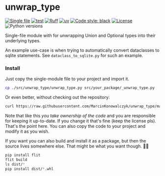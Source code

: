# unwrap_type

[![Single file](https://img.shields.io/badge/single%20file%20-%20purple)](https://raw.githubusercontent.com/MarcinKonowalczyk/unwrap_type/main/src/unwrap_type/unwrap_type.py)
[![test](https://github.com/MarcinKonowalczyk/unwrap_type/actions/workflows/test.yml/badge.svg)](https://github.com/MarcinKonowalczyk/unwrap_type/actions/workflows/test.yml)
[![Ruff](https://img.shields.io/endpoint?url=https://raw.githubusercontent.com/astral-sh/ruff/main/assets/badge/v2.json)](https://github.com/astral-sh/ruff)
[![uv](https://img.shields.io/endpoint?url=https://raw.githubusercontent.com/astral-sh/uv/main/assets/badge/v0.json)](https://github.com/astral-sh/uv)
[![Code style: black](https://img.shields.io/badge/code%20style-black-000000.svg)](https://github.com/psf/black)
[![License](https://img.shields.io/badge/License-BSD_3--Clause-blue.svg)](https://opensource.org/licenses/BSD-3-Clause)
![Python versions](https://img.shields.io/badge/python-3.9%20~%203.13-blue)

Single-file module with for unwrapping Union and Optional types into their underlying types.

An example use-case is when trying to automatically convert dataclasses to sqlite statements. See `dataclass_to_sqlite.py` for such an example.

### Install

Just copy the single-module file to your project and import it.

```bash
cp ./src/unwrap_type/unwrap_type.py src/your_package/_unwrap_type.py
```

Or even better, without checking out the repository:

```bash
curl https://raw.githubusercontent.com/MarcinKonowalczyk/unwrap_type/main/src/unwrap_type/unwrap_type.py > src/your_package/_unwrap_type.py
```

Note that like this *you take ownership of the code* and you are responsible for keeping it up-to-date. If you change it that's fine (keep the license pls). That's the point here. You can also copy the code to your project and modify it as you wish.

If you want you can also build and install it as a package, but then the source lives somewhere else. That might be what you want though. 🤷‍♀️

```bash
pip install flit
flit build
ls dist/*
pip install dist/*.whl
```

